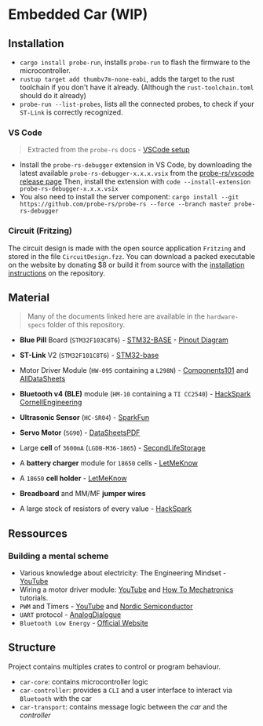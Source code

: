 # Embedded Car (WIP)

## Installation

-   `cargo install probe-run`, installs `probe-run` to flash the firmware to the microcontroller.
-   `rustup target add thumbv7m-none-eabi`, adds the target to the rust toolchain if you don't have it already. (Although the `rust-toolchain.toml` should do it already)
-   `probe-run --list-probes`, lists all the connected probes, to check if your `ST-Link` is correctly recognized.

### VS Code

> Extracted from the `probe-rs` docs - [VSCode setup](https://probe.rs/docs/tools/vscode/)

-   Install the `probe-rs-debugger` extension in VS Code, by downloading the latest available `probe-rs-debugger-x.x.x.vsix` from the [probe-rs/vscode release page](https://github.com/probe-rs/vscode/releases)
    Then, install the extension with `code --install-extension probe-rs-debugger-x.x.x.vsix`
-   You also need to install the server component: `cargo install --git https://github.com/probe-rs/probe-rs --force --branch master probe-rs-debugger`

### Circuit (Fritzing)

The circuit design is made with the open source application `Fritzing` and stored in the file `CircuitDesign.fzz`.
You can download a packed executable on the website by donating $8 or build it from source with the [installation instructions](https://github.com/fritzing/fritzing-app/wiki/1.-Building-Fritzing) on the repository.

## Material

> Many of the documents linked here are available in the `hardware-specs` folder of this repository.

-   **Blue Pill** Board (`STM32F103C8T6`) - [STM32-BASE](https://stm32-base.org/boards/STM32F103C8T6-Blue-Pill) - [Pinout Diagram](https://github.com/siyouluo/STM32-Blue-Pill/blob/master/PDF/The-Generic-STM32F103-Pinout-Diagram.pdf)
-   **ST-Link** V2 (`STM32F101C8T6`) - [STM32-base](https://stm32-base.org/boards/Debugger-STM32F101C8T6-STLINKV2)
-   Motor Driver Module (`HW-095` containing a `L298N`) - [Components101](https://components101.com/modules/l293n-motor-driver-module) and [AllDataSheets](https://www.alldatasheet.fr/datasheet-pdf/pdf/22440/STMICROELECTRONICS/L298N.html)
-   **Bluetooth v4 (BLE)** module (`HM-10` containing a `TI CC2540`) - [HackSpark](https://hackspark.fr/fr/outils-de-dev/1467-hm-10-serial-port-ble-cc2540-module-with-logic-level-translator-master-slave-.html) [CornellEngineering](https://people.ece.cornell.edu/land/courses/ece4760/PIC32/uart/HM10/DSD%20TECH%20HM-10%20datasheet.pdfs)
-   **Ultrasonic Sensor** (`HC-SR04`) - [SparkFun](https://cdn.sparkfun.com/datasheets/Sensors/Proximity/HCSR04.pdf)
-   **Servo Motor** (`SG90`) - [DataSheetsPDF](https://datasheetspdf.com/pdf/791970/TowerPro/SG90/1)

-   Large **cell** of `3600mA` (`LGDB-M36-1865`) - [SecondLifeStorage](https://secondlifestorage.com/index.php?threads/lg-lgdbm361865-cell-specifications.8329/)
-   A **battery charger** module for `18650` cells - [LetMeKnow](https://letmeknow.fr/fr/batteries/2541-module-d-alimentation-charge-micro-usb-18650.html)
-   A `18650` **cell holder** - [LetMeKnow](https://letmeknow.fr/fr/coupleurs/1581-support-pour-batterie-18650-avec-fils-652733546272.html)

-   **Breadboard** and MM/MF **jumper wires**
-   A large stock of resistors of every value - [HackSpark](https://hackspark.fr/en/electronics/1470-1-4w-metal-resistor-kit-30-values-600pieces.html)

## Ressources

### Building a mental scheme

-   Various knowledge about electricity: The Engineering Mindset - [YouTube](https://www.youtube.com/c/Theengineeringmindset/channels)
-   Wiring a motor driver module: [YouTube](https://www.youtube.com/watch?v=bNOlimnWZJE) and [How To Mechatronics](https://howtomechatronics.com/tutorials/arduino/arduino-dc-motor-control-tutorial-l298n-pwm-h-bridge/) tutorials.
-   `PWM` and Timers - [YouTube](https://www.youtube.com/watch?v=AjN58ceQaF4) and [Nordic Semiconductor](https://infocenter.nordicsemi.com/index.jsp?topic=%2Fcom.nordic.infocenter.nrf52832.ps.v1.1%2Fpwm.html)
-   `UART` protocol - [AnalogDialogue](https://www.analog.com/en/analog-dialogue/articles/uart-a-hardware-communication-protocol.html)
-   `Bluetooth Low Energy` - [Official Website](https://www.bluetooth.com/blog/a-developers-guide-to-bluetooth/)

## Structure

Project contains multiples crates to control or program behaviour.

-   `car-core`: contains microcontroller logic
-   `car-controller`: provides a `CLI` and a user interface to interact via `Bluetooth` with the car
-   `car-transport`: contains message logic between the _car_ and the _controller_

